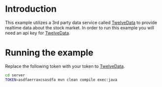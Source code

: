 # Introduction 

This example utilizes a 3rd party data service called [TwelveData](https://twelvedata.com/) to provide
realtime data about the stock market. In order to run this example you will need an api key for [TwelveData](https://twelvedata.com/).

# Running the example

Replace the following token with your token to [TwelveData](https://twelvedata.com/).

```bash
cd server
TOKEN=asdfaerraxcsasdfa mvn clean compile exec:java
```